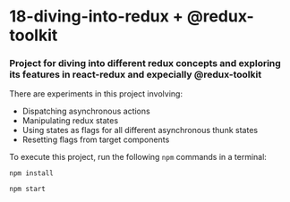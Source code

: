 # 18-diving-into-redux + @redux-toolkit

### Project for diving into different redux concepts and exploring its features in react-redux and expecially @redux-toolkit

There are experiments in this project involving:
- Dispatching asynchronous actions
- Manipulating redux states
- Using states as flags for all different asynchronous thunk states 
- Resetting flags from target components

To execute this project, run the following `npm` commands in a terminal:

`npm install`

`npm start`
